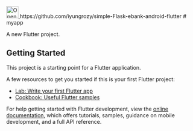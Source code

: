 <a href="https://idx.google.com/import?url=https://github.com/iyungrozy/simple-Flask-ebank-android-flutter">
  <img height="32" alt="Open in IDX" src="https://cdn.idx.dev/btn/open_dark_32.svg">
</a>
https://github.com/iyungrozy/simple-Flask-ebank-android-flutter
# myapp

A new Flutter project.

## Getting Started

This project is a starting point for a Flutter application.

A few resources to get you started if this is your first Flutter project:

- [Lab: Write your first Flutter app](https://docs.flutter.dev/get-started/codelab)
- [Cookbook: Useful Flutter samples](https://docs.flutter.dev/cookbook)

For help getting started with Flutter development, view the
[online documentation](https://docs.flutter.dev/), which offers tutorials,
samples, guidance on mobile development, and a full API reference.
